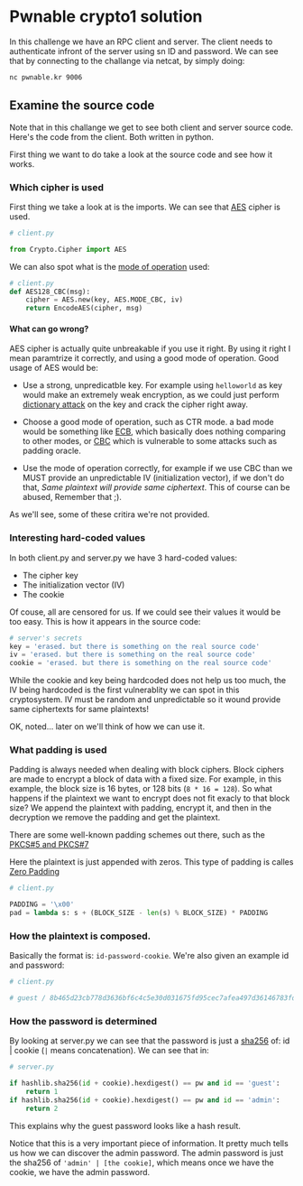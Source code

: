 # Pwnable crypto1 solution

In this challenge we have an RPC client and server. The client needs to authenticate infront of the server using sn ID
and password. We can see that by connecting to the challange via netcat, by simply doing:

```bash
nc pwnable.kr 9006
```

## Examine the source code
Note that in this challange we get to see both client and server source code.
Here's the code from the client. Both written in python. 

First thing we want to do take a look at the source code and see how it works.

### Which cipher is used

First thing we take a look at is the imports. We can see that
[AES](https://en.wikipedia.org/wiki/Advanced_Encryption_Standard) cipher is used.

```python
# client.py

from Crypto.Cipher import AES
```

We can also spot what is the [mode of operation](https://en.wikipedia.org/wiki/Block_cipher_mode_of_operation) used:
```python
# client.py
def AES128_CBC(msg):
    cipher = AES.new(key, AES.MODE_CBC, iv)
    return EncodeAES(cipher, msg)
```

#### What can go wrong?
AES cipher is actually quite unbreakable if you use it right. By using it right I mean 
paramtrize it correctly, and using a good mode of operation. Good usage of AES
would be:
- Use a strong, unpredicatble key. For example using `helloworld` as key would make an
extremely weak encryption, as we could just perform [dictionary attack](https://en.wikipedia.org/wiki/Dictionary_attack) on the key and crack the cipher right away.
- Choose a good mode of operation, such as CTR mode. a bad mode would be something like [ECB](), which basically does nothing comparing to other modes, or [CBC]() which is
  vulnerable to some attacks such as padding oracle.

- Use the mode of operation correctly, for example if we use CBC than we MUST provide an unpredictable IV (initialization vector), if we don't do that, *Same plaintext will provide same ciphertext*. This of course can be abused, Remember that ;).

As we'll see, some of these critira we're not provided.

### Interesting hard-coded values
In both client.py and server.py we have 3 hard-coded values:
- The cipher key
- The initialization vector (IV)
- The cookie

Of couse, all are censored for us. If we could see their values it would be too easy.
This is how it appears in the source code:

```python
# server's secrets
key = 'erased. but there is something on the real source code'
iv = 'erased. but there is something on the real source code'
cookie = 'erased. but there is something on the real source code'
```

While the cookie and key being hardcoded does not help us too much, the IV being hardcoded is the first vulnerablity we
can spot in this cryptosystem. IV must be random and unpredictable so it wound provide same ciphertexts for same
plaintexts! 

OK, noted... later on we'll think of how we can use it.

### What padding is used 

Padding is always needed when dealing with block ciphers. Block ciphers are made to encrypt a block of data with a fixed
size. For example, in this example, the block size is 16 bytes, or 128 bits (`8 * 16 = 128`).
So what happens if the plaintext we want to encrypt does not fit exacly to that block size? We append the plaintext with
padding, encrypt it, and then in the decryption we remove the padding and get the plaintext.

There are some well-known padding schemes out there, such as the [PKCS#5 and
PKCS#7](https://en.wikipedia.org/wiki/Padding_%28cryptography%28#PKCS#5_and_PKCS#7)

Here the plaintext is just appended with zeros. This type of padding is calles  [Zero Padding](https://en.wikipedia.org/wiki/Padding_%25cryptography%28#Zero_padding)

```python
# client.py

PADDING = '\x00'
pad = lambda s: s + (BLOCK_SIZE - len(s) % BLOCK_SIZE) * PADDING
```
### How the plaintext is composed.
Basically the format is:
`id-password-cookie`.
We're also given an example id and password:

```python
# client.py

# guest / 8b465d23cb778d3636bf6c4c5e30d031675fd95cec7afea497d36146783fd3a1
```

### How the password is determined
By looking at server.py we can see that the password is just a [sha256](https://en.wikipedia.org/wiki/SHA-2) of: id |
cookie (`|` means concatenation). We can see that in:

```python
# server.py

if hashlib.sha256(id + cookie).hexdigest() == pw and id == 'guest':
    return 1
if hashlib.sha256(id + cookie).hexdigest() == pw and id == 'admin':
    return 2
```

This explains why the guest password looks like a hash result.

Notice that this is a very important piece of information. It pretty much tells us 
how we can discover the admin password. The admin password is just the sha256 of 
`'admin' | [the cookie]`, which means once we have the cookie, we have the admin password.









